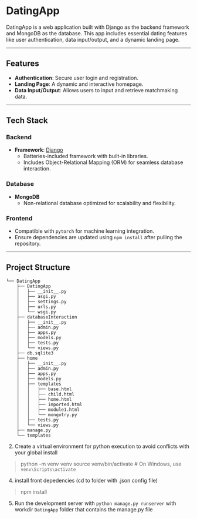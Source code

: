 # DatingApp

DatingApp is a web application built with Django as the backend framework and MongoDB as the database. This app includes essential dating features like user authentication, data input/output, and a dynamic landing page.

---

## Features

- **Authentication**: Secure user login and registration.
- **Landing Page**: A dynamic and interactive homepage.
- **Data Input/Output**: Allows users to input and retrieve matchmaking data.

---

## Tech Stack

### Backend
- **Framework**: [Django](https://www.djangoproject.com/)
  - Batteries-included framework with built-in libraries.
  - Includes Object-Relational Mapping (ORM) for seamless database interaction.

### Database
- **MongoDB**
  - Non-relational database optimized for scalability and flexibility.

### Frontend
- Compatible with `pytorch` for machine learning integration.
- Ensure dependencies are updated using `npm install` after pulling the repository.

---

## Project Structure

```
└── DatingApp
    ├── DatingApp
    │   ├── __init__.py
    │   ├── asgi.py
    │   ├── settings.py
    │   ├── urls.py
    │   └── wsgi.py
    ├── databaseInteraction
    │   ├── __init__.py
    │   ├── admin.py
    │   ├── apps.py
    │   ├── models.py
    │   ├── tests.py
    │   └── views.py
    ├── db.sqlite3
    ├── home
    │   ├── __init__.py
    │   ├── admin.py
    │   ├── apps.py
    │   ├── models.py
    │   ├── templates
    │   │   ├── base.html
    │   │   ├── child.html
    │   │   ├── home.html
    │   │   ├── imported.html
    │   │   ├── module1.html
    │   │   └── mongotry.py
    │   ├── tests.py
    │   └── views.py
    ├── manage.py
    └── templates
```

2. Create a virtual environment for python execution to avoid conflicts with your global install 
> python -m venv venv
> source venv/bin/activate  # On Windows, use `venv\Scripts\activate`

4. install front depedencies (cd to folder with .json  config file)
> npm install

5. Run the development server with 
`python manage.py runserver` with workdir `DatingApp` folder that contains the manage.py file 
